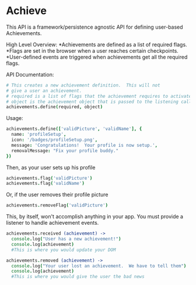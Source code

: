 # Achieve
This API is a framework/persistence agnostic API for defining user-based
Achievements.

High Level Overview:
*Achievements are defined as a list of required flags.
*Flags are set in the browser when a user reaches certain checkpoints.
*User-defined events are triggered when achievements get all the required flags.

API Documentation:
```coffeescript
# This creates a new achievement definition.  This will not
# give a user an achievement.
# required is a list of flags that the achievement requires to activate
# object is the achievement object that is passed to the listening callback
achievements.define(required, object)
```

Usage:
```coffeescript
achievements.define(['validPicture', 'validName'], {
  name: 'profileSetup',
  icon: '/badges/profileSetup.png',
  message: 'Congratulations!  Your profile is now setup.',
  removalMessage: "Fix your profile buddy."
})
```

Then, as your user sets up his profile

```coffeescript
achievements.flag('validPicture')
achievements.flag('validName')
```

Or, if the user removes their profile picture

```coffeescript
achievements.removeFlag('validPicture')
```


This, by itself, won't accomplish anything in your app.  You must provide
a listener to handle achievement events.

```coffeescript
achievements.received (achievement) ->
  console.log("User has a new achievement!")
  console.log(achievement)
  #This is where you would update your DOM

achievements.removed (achievement) ->
  console.log("Your user lost an achievement.  We have to tell them")
  console.log(achievement)
  #This is where you would give the user the bad news

```
